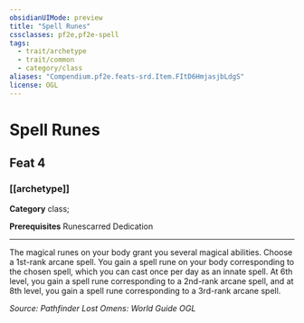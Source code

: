 ```yaml
---
obsidianUIMode: preview
title: "Spell Runes"
cssclasses: pf2e,pf2e-spell
tags:
  - trait/archetype
  - trait/common
  - category/class
aliases: "Compendium.pf2e.feats-srd.Item.FItD6HmjasjbLdgS"
license: OGL
---
```

# Spell Runes
## Feat 4
### [[archetype]]

**Category** class; 



**Prerequisites** Runescarred Dedication
* * *
The magical runes on your body grant you several magical abilities. Choose a 1st-rank arcane spell. You gain a spell rune on your body corresponding to the chosen spell, which you can cast once per day as an innate spell. At 6th level, you gain a spell rune corresponding to a 2nd-rank arcane spell, and at 8th level, you gain a spell rune corresponding to a 3rd-rank arcane spell.

*Source: Pathfinder Lost Omens: World Guide*
*OGL*
